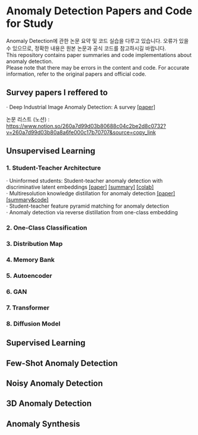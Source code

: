 # Anomaly Detection Papers and Code for Study  
Anomaly Detection에 관한 논문 요약 및 코드 실습을 다루고 있습니다. 오류가 있을 수 있으므로, 정확한 내용은 원본 논문과 공식 코드를 참고하시길 바랍니다.  
This repository contains paper summaries and code implementations about anomaly detection.  
Please note that there may be errors in the content and code. For accurate information, refer to the original papers and official code.  


## Survey papers I reffered to  
$\cdot$ Deep Industrial Image Anomaly Detection: A survey [[paper]](https://arxiv.org/abs/2301.11514)


논문 리스트 (노션) : https://www.notion.so/260a7d99d03b80688c04c2be2d8c0732?v=260a7d99d03b80a8a6fe000c17b70707&source=copy_link  
  
## Unsupervised Learning  
### 1. Student-Teacher Architecture  

$\cdot$ Uninformed students: Student-teacher anomaly detection with discriminative latent embeddings
[[paper]](https://arxiv.org/pdf/2011.11108)
[[summary]](https://sogsog.tistory.com/53)
[[colab]](https://github.com/henyu0117-cloud/ADcode/blob/73c10ec7655f557f17329f655e292914acb30104/1%20Student-Teacher%20Architecture/Multiresolution%20Knowledge%20Distillation%20for%20Anomaly%20Detection.ipynb)  
$\cdot$ Multiresolution knowledge distillation for anomaly detection [[paper]](https://arxiv.org/pdf/2011.11108) [[summary&code]](https://github.com/henyu0117-cloud/ADcode/blob/73c10ec7655f557f17329f655e292914acb30104/1%20Student-Teacher%20Architecture/Multiresolution%20Knowledge%20Distillation%20for%20Anomaly%20Detection.ipynb)  
$\cdot$ Student-teacher feature pyramid matching for anomaly detection  
$\cdot$ Anomaly detection via reverse distillation from one-class embedding  

### 2. One-Class Classification  

### 3. Distribution Map  

### 4. Memory Bank  

### 5. Autoencoder  

### 6. GAN

### 7. Transformer  

### 8. Diffusion Model  

## Supervised Learning

## Few-Shot Anomaly Detection  

## Noisy Anomaly Detection  

## 3D Anomaly Detection

## Anomaly Synthesis  
